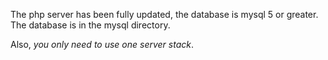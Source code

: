 The php server has been fully updated, the database is mysql 5 or greater. The database is in the mysql directory.

Also, *you only need to use one server stack*.
